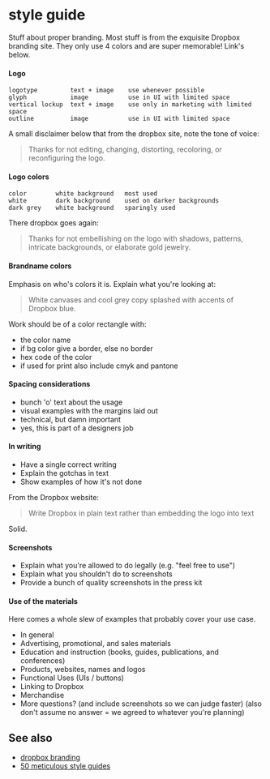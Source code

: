 # style guide

Stuff about proper branding. Most stuff is from the exquisite Dropbox branding
site. They only use 4 colors and are super memorable! Link's below.

#### Logo
```
logotype         text + image    use whenever possible
glyph            image           use in UI with limited space
vertical lockup  text + image    use only in marketing with limited space
outline          image           use in UI with limited space
```
A small disclaimer below that from the dropbox site, note the tone of voice:
> Thanks for not editing, changing, distorting, recoloring, or reconfiguring the
> logo.

#### Logo colors
```
color        white background   most used
white        dark background    used on darker backgrounds
dark grey    white background   sparingly used
```
There dropbox goes again:
> Thanks for not embellishing on the logo with shadows, patterns, intricate
> backgrounds, or elaborate gold jewelry.

#### Brandname colors
Emphasis on who's colors it is. Explain what you're looking at:
> White canvases and cool grey copy splashed with accents of Dropbox blue.

Work should be of a color rectangle with:
- the color name
- if bg color give a border, else no border
- hex code of the color
- if used for print also include cmyk and pantone

#### Spacing considerations
- bunch 'o' text about the usage
- visual examples with the margins laid out
- technical, but damn important
- yes, this is part of a designers job

#### In writing
- Have a single correct writing
- Explain the gotchas in text
- Show examples of how it's not done

From the Dropbox website:
> Write Dropbox in plain text rather than embedding the logo into text

Solid.

#### Screenshots
- Explain what you're allowed to do legally (e.g. "feel free to use")
- Explain what you shouldn't do to screenshots
- Provide a bunch of quality screenshots in the press kit

#### Use of the materials
Here comes a whole slew of examples that probably cover your use case.
- In general
- Advertising, promotional, and sales materials
- Education and instruction (books, guides, publications, and conferences)
- Products, websites, names and logos
- Functional Uses (UIs / buttons)
- Linking to Dropbox
- Merchandise
- More questions? (and include screenshots so we can judge faster) (also don't
assume no answer = we agreed to whatever you're planning)

## See also
- [dropbox branding](https://www.dropbox.com/branding)
- [50 meticulous style guides](https://designschool.canva.com/blog/50-meticulous-style-guides-every-startup-see-launching/)
